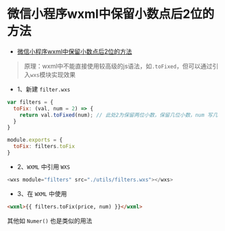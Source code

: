 # 微信小程序wxml中保留小数点后2位的方法

- [微信小程序wxml中保留小数点后2位的方法](https://www.jianshu.com/p/04069a6598d0)

> 原理：wxml中不能直接使用较高级的js语法，如`.toFixed`，但可以通过引入`wxs`模块实现效果

- 1、新建 `filter.wxs`

```js
var filters = {
  toFix: (val, num = 2) => {
    return val.toFixed(num); // 此处2为保留两位小数，保留几位小数，num 写几
  }
}

module.exports = {
  toFix: filters.toFix
}
```

- 2、`WXML` 中引用 `WXS`

```js
<wxs module="filters" src="./utils/filters.wxs"></wxs>
```

- 3、在 `WXML` 中使用

```html
<wxml>{{ filters.toFix(price, num) }}</wxml>
```

其他如 `Numer()` 也是类似的用法